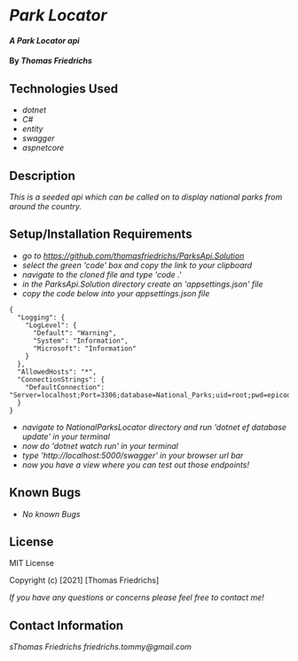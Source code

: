 # _Park Locator_

#### _A Park Locator api_

#### By _**Thomas Friedrichs**_

## Technologies Used

* _dotnet_
* _C#_
* _entity_
* _swagger_
* _aspnetcore_

## Description

_This is a seeded api which can be called on to display national parks from around the country._

## Setup/Installation Requirements

* _go to https://github.com/thomasfriedrichs/ParksApi.Solution_
* _select the green 'code' box and copy the link to your clipboard_
* _navigate to the cloned file and type 'code .'_
* _in the ParksApi.Solution directory create an 'appsettings.json' file_
* _copy the code below into your appsettings.json file_
```
{
  "Logging": {
    "LogLevel": {
      "Default": "Warning",
      "System": "Information",
      "Microsoft": "Information"
    }
  },
  "AllowedHosts": "*",
  "ConnectionStrings": {
    "DefaultConnection": "Server=localhost;Port=3306;database=National_Parks;uid=root;pwd=epicodus;"
  }
}
```
* _navigate to NationalParksLocator directory and run 'dotnet ef database update' in your terminal_
* _now do 'dotnet watch run' in your terminal_
* _type 'http://localhost:5000/swagger' in your browser url bar_
* _now you have a view where you can test out those endpoints!_
## Known Bugs

* _No known Bugs_

## License

MIT License

Copyright (c) [2021] [Thomas Friedrichs]

_If you have any questions or concerns please feel free to contact me!_

## Contact Information

_sThomas Friedrichs friedrichs.tommy@gmail.com_
